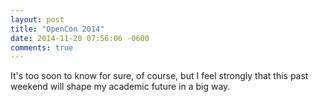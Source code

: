 ```yaml
---
layout: post
title: "OpenCon 2014"
date: 2014-11-20 07:56:06 -0600
comments: true
---
```

It's too soon to know for sure, of course, but I feel strongly that this past weekend will shape my academic future in a big way.

